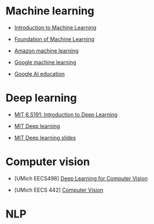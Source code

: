 # Machine learning

- [Introduction to Machine Learning](http://sp18.eecs189.org/)

- [Foundation of Machine Learning](https://bloomberg.github.io/foml/#lectures)

- [Amazon machine learning](https://aws.amazon.com/cn/training/learning-paths/machine-learning/)

- [Google machine learning](https://developers.google.com/machine-learning/crash-course/)

- [Google AI education](https://ai.google/education/)

# Deep learning

- [MIT 6.S191: Introduction to Deep Learning](http://introtodeeplearning.com/)

- [MIT Deep learning](https://deeplearning.mit.edu/)

- [MIT Deep learning slides](https://www.dropbox.com/s/c0g3sc1shi63x3q/deep_learning_basics.pdf?dl=0)

# Computer vision
- [UMich EECS498] [Deep Learning for Computer Vision](https://web.eecs.umich.edu/~justincj/teaching/eecs498/)

- [UMich EECS 442] [Computer Vision](https://web.eecs.umich.edu/~justincj/teaching/eecs442/)

# NLP
